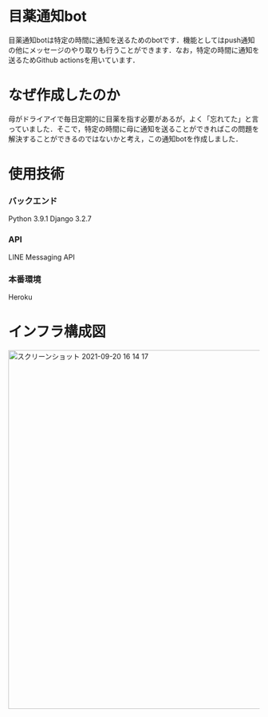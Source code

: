 # 目薬通知bot
目薬通知botは特定の時間に通知を送るためのbotです．機能としてはpush通知の他にメッセージのやり取りも行うことができます．なお，特定の時間に通知を送るためGithub actionsを用いています．

# なぜ作成したのか
母がドライアイで毎日定期的に目薬を指す必要があるが，よく「忘れてた」と言っていました．そこで，特定の時間に母に通知を送ることができればこの問題を解決することができるのではないかと考え，この通知botを作成しました．

# 使用技術
### バックエンド
Python 3.9.1
Django 3.2.7
### API
LINE Messaging API
### 本番環境
Heroku

# インフラ構成図
<img width="719" alt="スクリーンショット 2021-09-20 16 14 17" src="https://user-images.githubusercontent.com/69130053/133967629-63a28103-6ae2-41bf-9202-a2cd808cb305.png">
